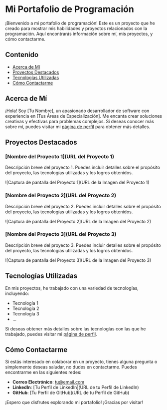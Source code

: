 # Mi Portafolio de Programación

¡Bienvenido a mi portafolio de programación! Este es un proyecto que he creado para mostrar mis habilidades y proyectos relacionados con la programación. Aquí encontrarás información sobre mí, mis proyectos, y cómo contactarme.

## Contenido

- [Acerca de Mí](#acerca-de-mí)
- [Proyectos Destacados](#proyectos-destacados)
- [Tecnologías Utilizadas](#tecnologías-utilizadas)
- [Cómo Contactarme](#cómo-contactarme)

## Acerca de Mí

¡Hola! Soy [Tu Nombre], un apasionado desarrollador de software con experiencia en [Tus Áreas de Especialización]. Me encanta crear soluciones creativas y efectivas para problemas complejos. Si deseas conocer más sobre mí, puedes visitar mi [página de perfil](#) para obtener más detalles.

## Proyectos Destacados

### [Nombre del Proyecto 1](URL del Proyecto 1)

Descripción breve del proyecto 1. Puedes incluir detalles sobre el propósito del proyecto, las tecnologías utilizadas y los logros obtenidos.

![Captura de pantalla del Proyecto 1](URL de la Imagen del Proyecto 1)

### [Nombre del Proyecto 2](URL del Proyecto 2)

Descripción breve del proyecto 2. Puedes incluir detalles sobre el propósito del proyecto, las tecnologías utilizadas y los logros obtenidos.

![Captura de pantalla del Proyecto 2](URL de la Imagen del Proyecto 2)

### [Nombre del Proyecto 3](URL del Proyecto 3)

Descripción breve del proyecto 3. Puedes incluir detalles sobre el propósito del proyecto, las tecnologías utilizadas y los logros obtenidos.

![Captura de pantalla del Proyecto 3](URL de la Imagen del Proyecto 3)

## Tecnologías Utilizadas

En mis proyectos, he trabajado con una variedad de tecnologías, incluyendo:

- Tecnología 1
- Tecnología 2
- Tecnología 3
- ...

Si deseas obtener más detalles sobre las tecnologías con las que he trabajado, puedes visitar mi [página de perfil](#).

## Cómo Contactarme

Si estás interesado en colaborar en un proyecto, tienes alguna pregunta o simplemente deseas saludar, no dudes en contactarme. Puedes encontrarme en las siguientes redes:

- **Correo Electrónico**: tu@email.com
- **LinkedIn**: [Tu Perfil de LinkedIn](URL de tu Perfil de LinkedIn)
- **GitHub**: [Tu Perfil de GitHub](URL de tu Perfil de GitHub)

¡Espero que disfrutes explorando mi portafolio! ¡Gracias por visitar!
